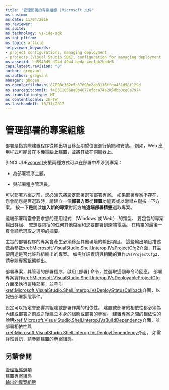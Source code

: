 ```yaml
---
title: "管理部署的專案組態 |Microsoft 文件"
ms.custom: 
ms.date: 11/04/2016
ms.reviewer: 
ms.suite: 
ms.technology: vs-ide-sdk
ms.tgt_pltfrm: 
ms.topic: article
helpviewer_keywords:
- project configurations, managing deployment
- projects [Visual Studio SDK], configuration for managing deployment
ms.assetid: bd5940d9-d94d-4944-beda-4ec1ab2bbde5
caps.latest.revision: "8"
author: gregvanl
ms.author: gregvanl
manager: ghogen
ms.openlocfilehash: 87098c362e5b37690e2ab3116ffca431d58f129d
ms.sourcegitcommit: f40311056ea0b4677efcca74a285dbb0ce0e7974
ms.translationtype: MT
ms.contentlocale: zh-TW
ms.lasthandoff: 10/31/2017
---
```

# <a name="project-configuration-for-managing-deployment"></a>管理部署的專案組態
部署是指實際建置程序從輸出項目移至期望位置進行偵錯和安裝。 例如，Web 應用程式可能會在本機電腦上建置，並將其放在伺服器上。  
  
 [!INCLUDE[vsprvs](../../code-quality/includes/vsprvs_md.md)]支援兩種方式可以在部署中牽涉到專案：  
  
-   為部署程序主題。  
  
-   與部署程序管理員。  
  
 可以部署方案之前，您必須先將設定部署選項部署專案。 如果部署專案不存在，您會問您是否選取時，請建立一個**部署方案**從**建置**功能表或以滑鼠右鍵按一下方案。 按一下**是**開啟**加入新的專案**對話方塊**遠端部署精靈**選取專案。  
  
 遠端部署精靈會要求您的應用程式 （Windows 或 Web） 的類型、 要包含的專案輸出群組、 您想要包括的任何其他檔案和您要部署到遠端電腦。 在精靈的最後一頁會顯示選取之選項的摘要。  
  
 主旨的部署程序的專案會產生必須移至其他環境的輸出項目。 這些輸出項目描述做為參數<xref:Microsoft.VisualStudio.Shell.Interop.IVsProjectCfg2>介面，其主要用途是否允許群組輸出的專案。 如需詳細資訊與相關的實作`IVsProjectCfg2`，請參閱[專案組態輸出](../../extensibility/internals/project-configuration-for-output.md)。  
  
 部署專案，其管理的部署程序，啟用 [部署] 命令，並選取這個命令時回應。 部署專案實作<xref:Microsoft.VisualStudio.Shell.Interop.IVsDeployableProjectCfg>介面來執行這種部署，並呼叫<xref:Microsoft.VisualStudio.Shell.Interop.IVsDeployStatusCallback>介面，以報告部署狀態事件。  
  
 設定可以指定會影響其組建或部署作業的相依性。 建置或部署的相依性都必須為內建或部署之前或之後建立本身的組態或部署的專案。 建置專案之間的相依性的說明<xref:Microsoft.VisualStudio.Shell.Interop.IVsBuildDependency>介面，並部署相依性與<xref:Microsoft.VisualStudio.Shell.Interop.IVsDeployDependency>介面。 如需詳細資訊，請參閱[建置的專案組態](../../extensibility/internals/project-configuration-for-building.md)。  
  
## <a name="see-also"></a>另請參閱  
 [管理組態選項](../../extensibility/internals/managing-configuration-options.md)   
 [建置專案組態](../../extensibility/internals/project-configuration-for-building.md)   
 [輸出的專案組態](../../extensibility/internals/project-configuration-for-output.md)